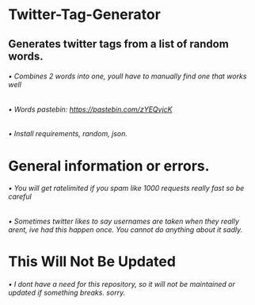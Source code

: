 # Twitter-Tag-Generator
## Generates twitter tags from a list of random words.
###### • Combines 2 words into one, youll have to manually find one that works well
###### • Words pastebin: https://pastebin.com/zYEQvjcK
###### • Install requirements, random, json.

# General information or errors.
###### • You will get ratelimited if you spam like 1000  requests really fast so be careful
###### • Sometimes twitter likes to say usernames are taken when they really arent, ive had this happen once. You cannot do anything about it sadly.

# This Will Not Be Updated
###### • I dont have a need for this repository, so it will not be maintained or updated if something breaks. sorry.
